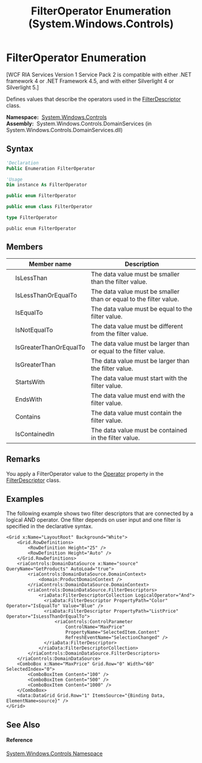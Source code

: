 ﻿---
title: FilterOperator Enumeration (System.Windows.Controls)
TOCTitle: FilterOperator Enumeration
ms:assetid: T:System.Windows.Controls.FilterOperator
ms:mtpsurl: https://msdn.microsoft.com/en-us/library/system.windows.controls.filteroperator(v=VS.91)
ms:contentKeyID: 28755794
ms.date: 01/27/2012
mtps_version: v=VS.91
f1_keywords:
- http://schemas.microsoft.com/winfx/2006/xaml/presentation#FilterOperator
- System.Windows.Controls.FilterOperator.Contains
- System.Windows.Controls.FilterOperator
- System.Windows.Controls.FilterOperator.IsContainedIn
- System.Windows.Controls.FilterOperator.StartsWith
- System.Windows.Controls.FilterOperator.EndsWith
- System.Windows.Controls.FilterOperator.IsLessThan
- System.Windows.Controls.FilterOperator.IsGreaterThan
- System.Windows.Controls.FilterOperator.IsNotEqualTo
- System.Windows.Controls.FilterOperator.IsEqualTo
- System.Windows.Controls.FilterOperator.IsGreaterThanOrEqualTo
- System.Windows.Controls.FilterOperator.IsLessThanOrEqualTo
dev_langs:
- CSharp
- JScript
- VB
- XAML
- FSharp
- c++
api_location:
- System.Windows.Controls.DomainServices.dll
api_name:
- System.Windows.Controls.FilterOperator
- System.Windows.Controls.FilterOperator.Contains
- System.Windows.Controls.FilterOperator.EndsWith
- System.Windows.Controls.FilterOperator.IsEqualTo
- System.Windows.Controls.FilterOperator.IsContainedIn
- System.Windows.Controls.FilterOperator.IsGreaterThan
- System.Windows.Controls.FilterOperator.IsGreaterThanOrEqualTo
- System.Windows.Controls.FilterOperator.IsNotEqualTo
- System.Windows.Controls.FilterOperator.StartsWith
- System.Windows.Controls.FilterOperator.IsLessThanOrEqualTo
- System.Windows.Controls.FilterOperator.IsLessThan
api_type:
- Managed
topic_type:
- apiref
- kbSyntax
product_family_name: VS
ROBOTS: INDEX,FOLLOW
---

# FilterOperator Enumeration

\[WCF RIA Services Version 1 Service Pack 2 is compatible with either .NET framework 4 or .NET Framework 4.5, and with either Silverlight 4 or Silverlight 5.\]

Defines values that describe the operators used in the [FilterDescriptor](ff422357\(v=vs.91\).md) class.

**Namespace:**  [System.Windows.Controls](ms590941\(v=vs.91\).md)  
**Assembly:**  System.Windows.Controls.DomainServices (in System.Windows.Controls.DomainServices.dll)

## Syntax

``` vb
'Declaration
Public Enumeration FilterOperator
```

``` vb
'Usage
Dim instance As FilterOperator
```

``` csharp
public enum FilterOperator
```

``` c++
public enum class FilterOperator
```

``` fsharp
type FilterOperator
```

``` jscript
public enum FilterOperator
```

## Members

<table>
<thead>
<tr class="header">
<th></th>
<th>Member name</th>
<th>Description</th>
</tr>
</thead>
<tbody>
<tr class="odd">
<td></td>
<td>IsLessThan</td>
<td>The data value must be smaller than the filter value.</td>
</tr>
<tr class="even">
<td></td>
<td>IsLessThanOrEqualTo</td>
<td>The data value must be smaller than or equal to the filter value.</td>
</tr>
<tr class="odd">
<td></td>
<td>IsEqualTo</td>
<td>The data value must be equal to the filter value.</td>
</tr>
<tr class="even">
<td></td>
<td>IsNotEqualTo</td>
<td>The data value must be different from the filter value.</td>
</tr>
<tr class="odd">
<td></td>
<td>IsGreaterThanOrEqualTo</td>
<td>The data value must be larger than or equal to the filter value.</td>
</tr>
<tr class="even">
<td></td>
<td>IsGreaterThan</td>
<td>The data value must be larger than the filter value.</td>
</tr>
<tr class="odd">
<td></td>
<td>StartsWith</td>
<td>The data value must start with the filter value.</td>
</tr>
<tr class="even">
<td></td>
<td>EndsWith</td>
<td>The data value must end with the filter value.</td>
</tr>
<tr class="odd">
<td></td>
<td>Contains</td>
<td>The data value must contain the filter value.</td>
</tr>
<tr class="even">
<td></td>
<td>IsContainedIn</td>
<td>The data value must be contained in the filter value.</td>
</tr>
</tbody>
</table>

## Remarks

You apply a FilterOperator value to the [Operator](ff423349\(v=vs.91\).md) property in the [FilterDescriptor](ff422357\(v=vs.91\).md) class.

## Examples

The following example shows two filter descriptors that are connected by a logical AND operator. One filter depends on user input and one filter is specified in the declarative syntax.

``` xaml
<Grid x:Name="LayoutRoot" Background="White">  
    <Grid.RowDefinitions>
        <RowDefinition Height="25" />
        <RowDefinition Height="Auto" />
    </Grid.RowDefinitions>
    <riaControls:DomainDataSource x:Name="source" QueryName="GetProducts" AutoLoad="true">
        <riaControls:DomainDataSource.DomainContext>
            <domain:ProductDomainContext />
        </riaControls:DomainDataSource.DomainContext>   
        <riaControls:DomainDataSource.FilterDescriptors>
            <riaData:FilterDescriptorCollection LogicalOperator="And">
              <riaData:FilterDescriptor PropertyPath="Color" Operator="IsEqualTo" Value="Blue" />
              <riaData:FilterDescriptor PropertyPath="ListPrice" Operator="IsLessThanOrEqualTo">
                  <riaControls:ControlParameter 
                      ControlName="MaxPrice" 
                      PropertyName="SelectedItem.Content" 
                      RefreshEventName="SelectionChanged" />
              </riaData:FilterDescriptor>
            </riaData:FilterDescriptorCollection>
        </riaControls:DomainDataSource.FilterDescriptors>
    </riaControls:DomainDataSource>
    <ComboBox x:Name="MaxPrice" Grid.Row="0" Width="60" SelectedIndex="0">
        <ComboBoxItem Content="100" />
        <ComboBoxItem Content="500" />
        <ComboBoxItem Content="1000" />
    </ComboBox>
    <data:DataGrid Grid.Row="1" ItemsSource="{Binding Data, ElementName=source}" />
</Grid>
```

## See Also

#### Reference

[System.Windows.Controls Namespace](ms590941\(v=vs.91\).md)

